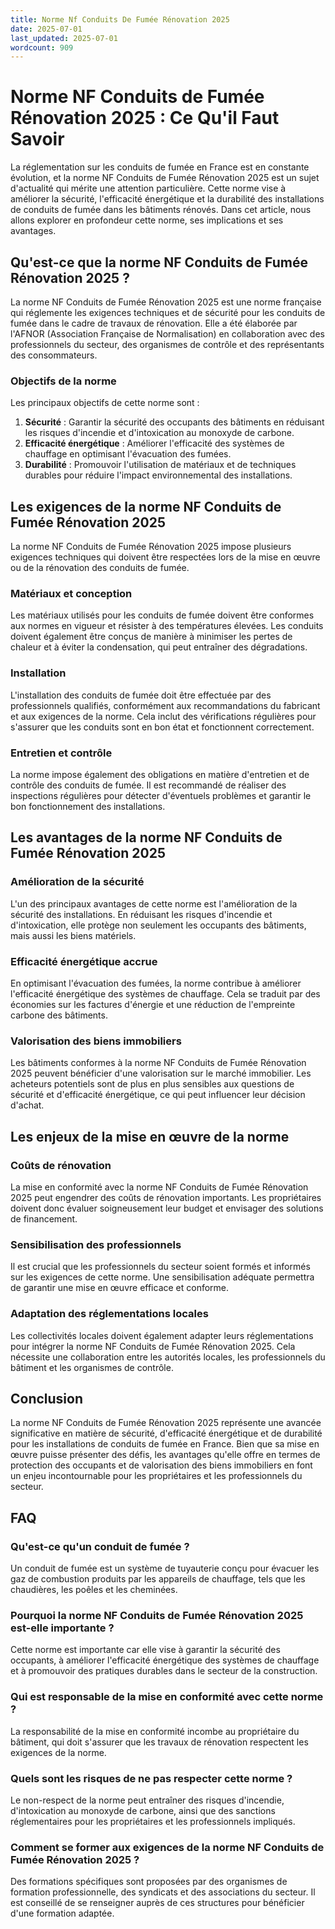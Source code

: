 ```yaml
---
title: Norme Nf Conduits De Fumée Rénovation 2025
date: 2025-07-01
last_updated: 2025-07-01
wordcount: 909
---
```


# Norme NF Conduits de Fumée Rénovation 2025 : Ce Qu'il Faut Savoir

La réglementation sur les conduits de fumée en France est en constante évolution, et la norme NF Conduits de Fumée Rénovation 2025 est un sujet d'actualité qui mérite une attention particulière. Cette norme vise à améliorer la sécurité, l'efficacité énergétique et la durabilité des installations de conduits de fumée dans les bâtiments rénovés. Dans cet article, nous allons explorer en profondeur cette norme, ses implications et ses avantages.

## Qu'est-ce que la norme NF Conduits de Fumée Rénovation 2025 ?

La norme NF Conduits de Fumée Rénovation 2025 est une norme française qui réglemente les exigences techniques et de sécurité pour les conduits de fumée dans le cadre de travaux de rénovation. Elle a été élaborée par l'AFNOR (Association Française de Normalisation) en collaboration avec des professionnels du secteur, des organismes de contrôle et des représentants des consommateurs.

### Objectifs de la norme

Les principaux objectifs de cette norme sont :

1. **Sécurité** : Garantir la sécurité des occupants des bâtiments en réduisant les risques d'incendie et d'intoxication au monoxyde de carbone.
2. **Efficacité énergétique** : Améliorer l'efficacité des systèmes de chauffage en optimisant l'évacuation des fumées.
3. **Durabilité** : Promouvoir l'utilisation de matériaux et de techniques durables pour réduire l'impact environnemental des installations.

## Les exigences de la norme NF Conduits de Fumée Rénovation 2025

La norme NF Conduits de Fumée Rénovation 2025 impose plusieurs exigences techniques qui doivent être respectées lors de la mise en œuvre ou de la rénovation des conduits de fumée.

### Matériaux et conception

Les matériaux utilisés pour les conduits de fumée doivent être conformes aux normes en vigueur et résister à des températures élevées. Les conduits doivent également être conçus de manière à minimiser les pertes de chaleur et à éviter la condensation, qui peut entraîner des dégradations.

### Installation

L'installation des conduits de fumée doit être effectuée par des professionnels qualifiés, conformément aux recommandations du fabricant et aux exigences de la norme. Cela inclut des vérifications régulières pour s'assurer que les conduits sont en bon état et fonctionnent correctement.

### Entretien et contrôle

La norme impose également des obligations en matière d'entretien et de contrôle des conduits de fumée. Il est recommandé de réaliser des inspections régulières pour détecter d'éventuels problèmes et garantir le bon fonctionnement des installations.

## Les avantages de la norme NF Conduits de Fumée Rénovation 2025

### Amélioration de la sécurité

L'un des principaux avantages de cette norme est l'amélioration de la sécurité des installations. En réduisant les risques d'incendie et d'intoxication, elle protège non seulement les occupants des bâtiments, mais aussi les biens matériels.

### Efficacité énergétique accrue

En optimisant l'évacuation des fumées, la norme contribue à améliorer l'efficacité énergétique des systèmes de chauffage. Cela se traduit par des économies sur les factures d'énergie et une réduction de l'empreinte carbone des bâtiments.

### Valorisation des biens immobiliers

Les bâtiments conformes à la norme NF Conduits de Fumée Rénovation 2025 peuvent bénéficier d'une valorisation sur le marché immobilier. Les acheteurs potentiels sont de plus en plus sensibles aux questions de sécurité et d'efficacité énergétique, ce qui peut influencer leur décision d'achat.

## Les enjeux de la mise en œuvre de la norme

### Coûts de rénovation

La mise en conformité avec la norme NF Conduits de Fumée Rénovation 2025 peut engendrer des coûts de rénovation importants. Les propriétaires doivent donc évaluer soigneusement leur budget et envisager des solutions de financement.

### Sensibilisation des professionnels

Il est crucial que les professionnels du secteur soient formés et informés sur les exigences de cette norme. Une sensibilisation adéquate permettra de garantir une mise en œuvre efficace et conforme.

### Adaptation des réglementations locales

Les collectivités locales doivent également adapter leurs réglementations pour intégrer la norme NF Conduits de Fumée Rénovation 2025. Cela nécessite une collaboration entre les autorités locales, les professionnels du bâtiment et les organismes de contrôle.

## Conclusion

La norme NF Conduits de Fumée Rénovation 2025 représente une avancée significative en matière de sécurité, d'efficacité énergétique et de durabilité pour les installations de conduits de fumée en France. Bien que sa mise en œuvre puisse présenter des défis, les avantages qu'elle offre en termes de protection des occupants et de valorisation des biens immobiliers en font un enjeu incontournable pour les propriétaires et les professionnels du secteur.

## FAQ

### Qu'est-ce qu'un conduit de fumée ?

Un conduit de fumée est un système de tuyauterie conçu pour évacuer les gaz de combustion produits par les appareils de chauffage, tels que les chaudières, les poêles et les cheminées.

### Pourquoi la norme NF Conduits de Fumée Rénovation 2025 est-elle importante ?

Cette norme est importante car elle vise à garantir la sécurité des occupants, à améliorer l'efficacité énergétique des systèmes de chauffage et à promouvoir des pratiques durables dans le secteur de la construction.

### Qui est responsable de la mise en conformité avec cette norme ?

La responsabilité de la mise en conformité incombe au propriétaire du bâtiment, qui doit s'assurer que les travaux de rénovation respectent les exigences de la norme.

### Quels sont les risques de ne pas respecter cette norme ?

Le non-respect de la norme peut entraîner des risques d'incendie, d'intoxication au monoxyde de carbone, ainsi que des sanctions réglementaires pour les propriétaires et les professionnels impliqués.

### Comment se former aux exigences de la norme NF Conduits de Fumée Rénovation 2025 ?

Des formations spécifiques sont proposées par des organismes de formation professionnelle, des syndicats et des associations du secteur. Il est conseillé de se renseigner auprès de ces structures pour bénéficier d'une formation adaptée.